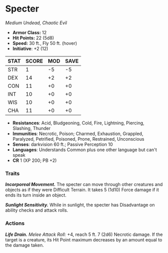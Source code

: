 # Specter

*Medium Undead, Chaotic Evil*

- **Armor Class:** 12
- **Hit Points:** 22 (5d8)
- **Speed:** 30 ft., Fly 50 ft. (hover)
- **Initiative**: +2 (12)

|STAT|SCORE|MOD|SAVE|
| --- | --- | --- | ---- |
| STR | 1 | -5 | -5 |
| DEX | 14 | +2 | +2 |
| CON | 11 | +0 | +0 |
| INT | 10 | +0 | +0 |
| WIS | 10 | +0 | +0 |
| CHA | 11 | +0 | +0 |

- **Resistances**: Acid, Bludgeoning, Cold, Fire, Lightning, Piercing, Slashing, Thunder
- **Immunities**: Necrotic, Poison; Charmed, Exhaustion, Grappled, Paralyzed, Petrified, Poisoned, Prone, Restrained, Unconscious
- **Senses**: darkvision 60 ft.; Passive Perception 10
- **Languages**: Understands Common plus one other language but can't speak
- **CR** 1 (XP 200; PB +2)

### Traits

***Incorporeal Movement.*** The specter can move through other creatures and objects as if they were Difficult Terrain. It takes 5 (1d10) Force damage if it ends its turn inside an object.

***Sunlight Sensitivity.*** While in sunlight, the specter has Disadvantage on ability checks and attack rolls.


### Actions

***Life Drain.*** *Melee Attack Roll:* +4, reach 5 ft. 7 (2d6) Necrotic damage. If the target is a creature, its Hit Point maximum decreases by an amount equal to the damage taken.
